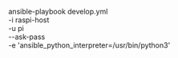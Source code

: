 
ansible-playbook develop.yml \
  -i raspi-host \
  -u pi \
  --ask-pass \
  -e 'ansible_python_interpreter=/usr/bin/python3'

